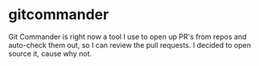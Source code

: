 # gitcommander
Git Commander is right now a tool I use to open up PR's from repos and auto-check them out, so I can review the pull requests. I decided to open source it, cause why not.
